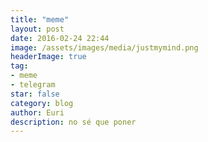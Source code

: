 ```yaml
---
title: "meme"
layout: post
date: 2016-02-24 22:44
image: /assets/images/media/justmymind.png
headerImage: true
tag:
- meme
- telegram
star: false
category: blog
author: Euri
description: no sé que poner
---
```


